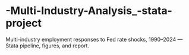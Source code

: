# -Multi-Industry-Analysis_-stata-project
Multi-industry employment responses to Fed rate shocks, 1990–2024 — Stata pipeline, figures, and report.
